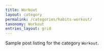 ```yaml
---
title: Workout
layout: category
permalink: /categories/habits-workout/
taxonomy: Workout
entries_layout: grid
---
```


Sample post listing for the category `Workout`.
